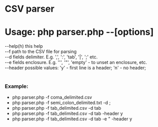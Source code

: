 CSV parser
===============
# Usage: php parser.php --[options]<br />
 --help(h)   this help<br />
 --f         path to the CSV file for parsing<br />
 --d         fields delimiter. E.g. ',', ':', 'tab', '\|', '\;' etc.<br />
 --e         fields enclosure. E.g. '\'', '\"', 'empty' - to unset an enclosure, etc.<br />
 --header    possible values: 'y' - first line is a header; 'n' - no header;<br /><br />
 
 ### Example:
 
 - php parser.php -f coma_delimited.csv<br />
 - php parser.php -f semi_colon_delimited.txt -d \;<br />
 - php parser.php -f tab_delimited.csv -d tab<br />
 - php parser.php -f tab_delimited.csv -d tab -header y<br />
 - php parser.php -f tab_delimited.csv -d tab -e \" -header y<br />
